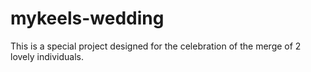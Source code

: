 # mykeels-wedding
This is a special project designed for the celebration of the merge of 2 lovely individuals.
